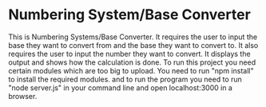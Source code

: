 # Numbering System/Base Converter
This is Numbering Systems/Base Converter.
It requires the user to input the base they want to convert from and the base they want to convert to.
It also requires the user to input the number they want to convert.
It displays the output and shows how the calculation is done.
To run this project you need certain modules which are too big to upload.
You need to run  "npm install" to install the required modules.
and to run the program you need to run "node server.js" in your command line and open localhost:3000 in a browser.
